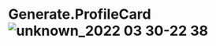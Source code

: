 # Generate.ProfileCard![unknown_2022 03 30-22 38](https://user-images.githubusercontent.com/83907610/160893051-30bd3966-6eaa-44ab-8fcd-a599c66fc4ee.png)
